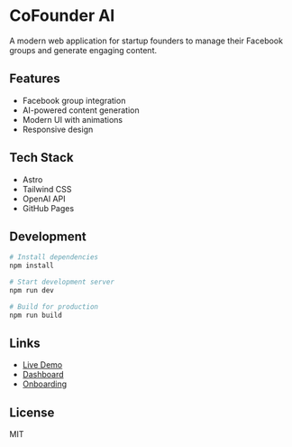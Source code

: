 # CoFounder AI

A modern web application for startup founders to manage their Facebook groups and generate engaging content.

## Features

- Facebook group integration
- AI-powered content generation
- Modern UI with animations
- Responsive design

## Tech Stack

- Astro
- Tailwind CSS
- OpenAI API
- GitHub Pages

## Development

```bash
# Install dependencies
npm install

# Start development server
npm run dev

# Build for production
npm run build
```

## Links

- [Live Demo](https://theImperat0r.github.io/CoFounder-AI/)
- [Dashboard](https://theImperat0r.github.io/CoFounder-AI/dashboard)
- [Onboarding](https://theImperat0r.github.io/CoFounder-AI/onboarding)

## License

MIT 
